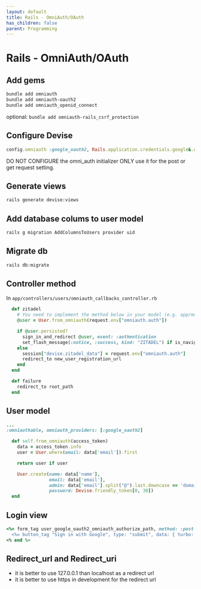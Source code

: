 ```yaml
---
layout: default
title: Rails - OmniAuth/OAuth
has_children: false
parent: Programming
---
```


# Rails - OmniAuth/OAuth

## Add gems

```bash
bundle add omniauth
bundle add omniauth-oauth2
bundle add omniauth_openid_connect
```

optional: `bundle add omniauth-rails_csrf_protection`

## Configure Devise

```ruby
config.omniauth :google_oauth2, Rails.application.credentials.google&.dig("oauth_client_id"), Rails.application.credentials.google&.dig("oauth_client_secret"), {}
```

DO NOT CONFIGURE the omni_auth initializer
ONLY use it for the post or get request setting.

## Generate views

```bash
rails generate devise:views
```

## Add database colums to user model

```bash
rails g migration AddColumnsToUsers provider uid
```

## Migrate db

```bash
rails db:migrate
```

## Controller method

In `app/controllers/users/omniauth_callbacks_controller.rb`

```ruby
  def zitadel
    # You need to implement the method below in your model (e.g. app/models/user.rb)
    @user = User.from_omniauth(request.env["omniauth.auth"])

    if @user.persisted?
      sign_in_and_redirect @user, event: :authentication
      set_flash_message(:notice, :success, kind: "ZITADEL") if is_navigational_format?
    else
      session["devise.zitadel_data"] = request.env["omniauth.auth"]
      redirect_to new_user_registration_url
    end
  end

  def failure
    redirect_to root_path
  end
```

## User model

```ruby
...
:omniauthable, omniauth_providers: [:google_oauth2]

  def self.from_omniauth(access_token)
    data = access_token.info
    user = User.where(email: data['email']).first

    return user if user

    User.create(name: data['name'],
                email: data['email'],
                admin: data['email'].split("@").last.downcase == 'domain.nl',
                password: Devise.friendly_token[0, 30])
  end
```

## Login view

```ruby
<%= form_tag user_google_oauth2_omniauth_authorize_path, method: :post do %>
  <%= button_tag "Sign in with Google", type: "submit", data: { turbo: "false" }, class: "hoi" %>
<% end %>
```


## Redirect_url and Redirect_uri

- it is better to use 127.0.0.1 than localhost as a redirect url
- it is better to use https in development for the redirect url

